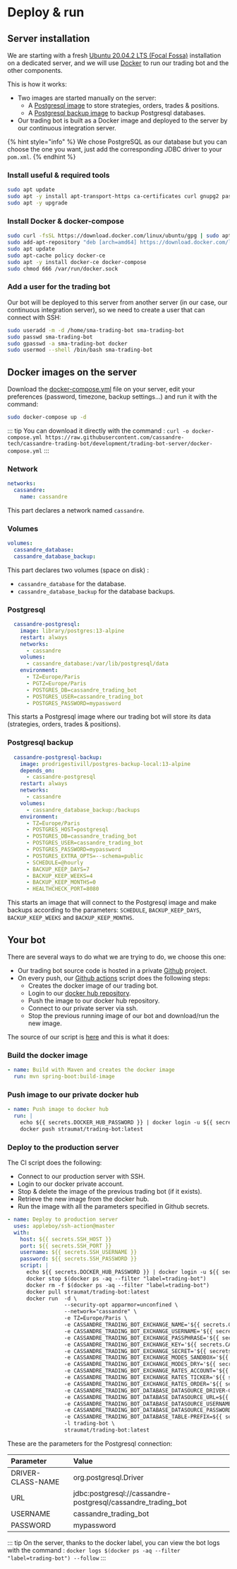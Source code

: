 # Deploy & run

## Server installation

We are starting with a fresh [Ubuntu 20.04.2 LTS (Focal Fossa)](https://releases.ubuntu.com/20.04/) installation on a dedicated server, and we will use [Docker](https://www.docker.com/) to run our trading bot and the other components.

This is how it works:

* Two images are started manually on the server:
  * A [Postgresql image](https://hub.docker.com/_/postgres) to store strategies, orders, trades & positions.
  * A [Postgresql backup image](https://hub.docker.com/r/prodrigestivill/postgres-backup-local) to backup Postgresql databases.
* Our trading bot is built as a Docker image and deployed to the server by our continuous integration server.

{% hint style="info" %}
We chose PostgreSQL as our database but you can choose the one you want, just add the corresponding JDBC driver to your `pom.xml`.
{% endhint %}

### Install useful & required tools

```bash
sudo apt update
sudo apt -y install apt-transport-https ca-certificates curl gnupg2 pass software-properties-common
sudo apt -y upgrade
```

### Install Docker & docker-compose

```bash
sudo curl -fsSL https://download.docker.com/linux/ubuntu/gpg | sudo apt-key add -
sudo add-apt-repository "deb [arch=amd64] https://download.docker.com/linux/ubuntu $(lsb_release -cs) stable"
sudo apt update
sudo apt-cache policy docker-ce
sudo apt -y install docker-ce docker-compose
sudo chmod 666 /var/run/docker.sock
```

### Add a user for the trading bot

Our bot will be deployed to this server from another server (in our case, our continuous integration server), so we need to create a user that can connect with SSH:

```bash
sudo useradd -m -d /home/sma-trading-bot sma-trading-bot
sudo passwd sma-trading-bot
sudo gpasswd -a sma-trading-bot docker
sudo usermod --shell /bin/bash sma-trading-bot
```

## Docker images on the server

Download the [docker-compose.yml](https://github.com/cassandre-tech/cassandre-trading-bot/blob/development/trading-bot-server/docker-compose.yml) file on your server, edit your preferences (password, timezone, backup settings...) and run it with the command:

```bash
sudo docker-compose up -d
```

::: tip
You can download it directly with the command : `curl -o docker-compose.yml https://raw.githubusercontent.com/cassandre-tech/cassandre-trading-bot/development/trading-bot-server/docker-compose.yml`
:::

### Network

```yaml
networks:
  cassandre:
    name: cassandre
```

This part declares a network named `cassandre`.

### Volumes

```yaml
volumes:
  cassandre_database:
  cassandre_database_backup:
```

This part declares two volumes (space on disk) :

* `cassandre_database` for the database.
* `cassandre_database_backup` for the database backups.

### Postgresql

```yaml
  cassandre-postgresql:
    image: library/postgres:13-alpine
    restart: always
    networks:
      - cassandre
    volumes:
      - cassandre_database:/var/lib/postgresql/data
    environment:
      - TZ=Europe/Paris
      - PGTZ=Europe/Paris
      - POSTGRES_DB=cassandre_trading_bot
      - POSTGRES_USER=cassandre_trading_bot
      - POSTGRES_PASSWORD=mypassword
```

This starts a Postgresql image where our trading bot will store its data (strategies, orders, trades & positions).

### Postgresql backup

```yaml
  cassandre-postgresql-backup:
    image: prodrigestivill/postgres-backup-local:13-alpine
    depends_on:
      - cassandre-postgresql
    restart: always
    networks:
      - cassandre
    volumes:
      - cassandre_database_backup:/backups
    environment:
      - TZ=Europe/Paris
      - POSTGRES_HOST=postgresql
      - POSTGRES_DB=cassandre_trading_bot
      - POSTGRES_USER=cassandre_trading_bot
      - POSTGRES_PASSWORD=mypassword
      - POSTGRES_EXTRA_OPTS=--schema=public
      - SCHEDULE=@hourly
      - BACKUP_KEEP_DAYS=7
      - BACKUP_KEEP_WEEKS=4
      - BACKUP_KEEP_MONTHS=0
      - HEALTHCHECK_PORT=8080
```

This starts an image that will connect to the Postgresql image and make backups according to the parameters: `SCHEDULE`, `BACKUP_KEEP_DAYS`, `BACKUP_KEEP_WEEKS` and `BACKUP_KEEP_MONTHS`.

## Your bot

There are several ways to do what we are trying to do, we choose this one:

* Our trading bot source code is hosted in a private [Github](https://github.com/) project.
* On every push, our [Github actions](https://github.com/features/actions) script does the following steps:  
  * Creates the docker image of our trading bot.
  * Login to our [docker hub repository](https://hub.docker.com/).
  * Push the image to our docker hub repository.
  * Connect to our private server via ssh.
  * Stop the previous running image of our bot and download/run the new image.

The source of our script is [here](https://raw.githubusercontent.com/cassandre-tech/cassandre-trading-bot/development/trading-bot-server/deployment.yml) and this is what it does:

### Build the docker image

```yaml
- name: Build with Maven and creates the docker image
  run: mvn spring-boot:build-image
```

### Push image to our private docker hub

```yaml
- name: Push image to docker hub
  run: |
    echo ${{ secrets.DOCKER_HUB_PASSWORD }} | docker login -u ${{ secrets.DOCKER_HUB_USERNAME }} --password-stdin
    docker push straumat/trading-bot:latest
```

### Deploy to the production server

The CI script does the following:

* Connect to our production server with SSH.
* Login to our docker private account.
* Stop & delete the image of the previous trading bot (if it exists).
* Retrieve the new image from the docker hub.
* Run the image with all the parameters specified in Github secrets.

```yaml
- name: Deploy to production server
  uses: appleboy/ssh-action@master
  with:
    host: ${{ secrets.SSH_HOST }}
    port: ${{ secrets.SSH_PORT }}
    username: ${{ secrets.SSH_USERNAME }}
    password: ${{ secrets.SSH_PASSWORD }}
    script: |
      echo ${{ secrets.DOCKER_HUB_PASSWORD }} | docker login -u ${{ secrets.DOCKER_HUB_USERNAME }} --password-stdin
      docker stop $(docker ps -aq --filter "label=trading-bot")
      docker rm -f $(docker ps -aq --filter "label=trading-bot")
      docker pull straumat/trading-bot:latest
      docker run  -d \
                  --security-opt apparmor=unconfined \
                  --network="cassandre" \
                  -e TZ=Europe/Paris \
                  -e CASSANDRE_TRADING_BOT_EXCHANGE_NAME='${{ secrets.CASSANDRE_TRADING_BOT_EXCHANGE_NAME }}' \
                  -e CASSANDRE_TRADING_BOT_EXCHANGE_USERNAME='${{ secrets.CASSANDRE_TRADING_BOT_EXCHANGE_USERNAME }}' \
                  -e CASSANDRE_TRADING_BOT_EXCHANGE_PASSPHRASE='${{ secrets.CASSANDRE_TRADING_BOT_EXCHANGE_PASSPHRASE }}' \
                  -e CASSANDRE_TRADING_BOT_EXCHANGE_KEY='${{ secrets.CASSANDRE_TRADING_BOT_EXCHANGE_KEY }}' \
                  -e CASSANDRE_TRADING_BOT_EXCHANGE_SECRET='${{ secrets.CASSANDRE_TRADING_BOT_EXCHANGE_SECRET }}' \
                  -e CASSANDRE_TRADING_BOT_EXCHANGE_MODES_SANDBOX='${{ secrets.CASSANDRE_TRADING_BOT_EXCHANGE_MODES_SANDBOX }}' \
                  -e CASSANDRE_TRADING_BOT_EXCHANGE_MODES_DRY='${{ secrets.CASSANDRE_TRADING_BOT_EXCHANGE_MODES_DRY }}' \
                  -e CASSANDRE_TRADING_BOT_EXCHANGE_RATES_ACCOUNT='${{ secrets.CASSANDRE_TRADING_BOT_EXCHANGE_RATES_ACCOUNT }}' \
                  -e CASSANDRE_TRADING_BOT_EXCHANGE_RATES_TICKER='${{ secrets.CASSANDRE_TRADING_BOT_EXCHANGE_RATES_TICKER }}' \
                  -e CASSANDRE_TRADING_BOT_EXCHANGE_RATES_ORDER='${{ secrets.CASSANDRE_TRADING_BOT_EXCHANGE_RATES_ORDER }}' \
                  -e CASSANDRE_TRADING_BOT_DATABASE_DATASOURCE_DRIVER-CLASS-NAME=${{ secrets.CASSANDRE_TRADING_BOT_DATABASE_DATASOURCE_DRIVER_CLASS_NAME }} \
                  -e CASSANDRE_TRADING_BOT_DATABASE_DATASOURCE_URL=${{ secrets.CASSANDRE_TRADING_BOT_DATABASE_DATASOURCE_URL }} \
                  -e CASSANDRE_TRADING_BOT_DATABASE_DATASOURCE_USERNAME=${{ secrets.CASSANDRE_TRADING_BOT_DATABASE_DATASOURCE_USERNAME }} \
                  -e CASSANDRE_TRADING_BOT_DATABASE_DATASOURCE_PASSWORD=${{ secrets.CASSANDRE_TRADING_BOT_DATABASE_DATASOURCE_PASSWORD }} \
                  -e CASSANDRE_TRADING_BOT_DATABASE_TABLE-PREFIX=${{ secrets.CASSANDRE_TRADING_BOT_DATABASE_TABLE_PREFIX }} \
                  -l trading-bot \
                  straumat/trading-bot:latest
```

These are the parameters for the Postgresql connection:

| Parameter | Value |
| :--- | :--- |
| DRIVER-CLASS-NAME | org.postgresql.Driver |
| URL | jdbc:postgresql://cassandre-postgresql/cassandre\_trading\_bot |
| USERNAME | cassandre\_trading\_bot |
| PASSWORD | mypassword |

::: tip
On the server, thanks to the docker label, you can view the bot logs with the command : `docker logs $(docker ps -aq --filter "label=trading-bot") --follow`
:::

